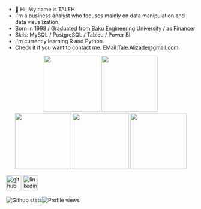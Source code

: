 - 👋 Hi, My name is TALEH
- I'm a business analyst who focuses mainly on data manipulation and data visualization.
- Born in 1998 / Graduated from Baku Engineering University / as Financer
- Skils: MySQL / PostgreSQL / Tableu / Power BI
- I'm currently learning R and Python. 
- Check it if you want to contact me. EMail:Tale.Alizade@gmail.com 

<p align="center">
  
  <img src="https://media.giphy.com/media/wz4jsOgrZgxHg8eUKf/giphy.gif" width="150">
  <img src="https://media.giphy.com/media/JkVnfE54QdOMQBxmHg/giphy.gif" width="150">
  <br/>
  <img src="https://media.giphy.com/media/rGlAZysKBcjRCkAX7S/giphy.gif" width="150">
  <img src="https://media.giphy.com/media/vISmwpBJUNYzukTnVx/giphy.gif" width="150">
  <img src="https://media.giphy.com/media/coxQHKASG60HrHtvkt/giphy.gif" width="150">
</p>


[<img src='https://cdn.jsdelivr.net/npm/simple-icons@3.0.1/icons/github.svg' alt='github' height='40'>](https://github.com/TalehAlizade)  [<img src='https://cdn.jsdelivr.net/npm/simple-icons@3.0.1/icons/linkedin.svg' alt='linkedin' height='40'>](https://www.linkedin.com/in/talizade/)  

![Github stats](https://github-readme-stats.vercel.app/api?username=TalehAlizade&show_icons=true)![Profile views](https://gpvc.arturio.dev/TalehALizade)
